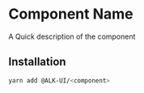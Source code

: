 # Component Name

A Quick description of the component

## Installation

```sh
yarn add @ALK-UI/<component>
```
